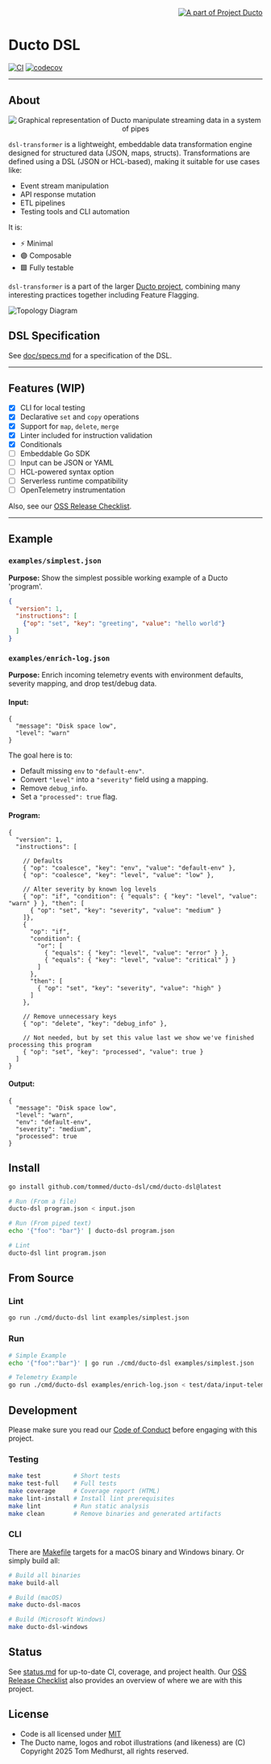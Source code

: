 <!--suppress HtmlDeprecatedAttribute -->
<p align="right">
    <a href="https://github.com/tommed" title="See Project Ducto">
        <img src="./assets/ducto-logo-small.png" alt="A part of Project Ducto"/>
    </a>
</p>

# Ducto DSL

[![CI](https://github.com/tommed/ducto-dsl/actions/workflows/ci.yml/badge.svg)](https://github.com/tommed/ducto-dsl/actions/workflows/ci.yml)
[![codecov](https://codecov.io/gh/tommed/ducto-dsl/branch/main/graph/badge.svg)](https://codecov.io/gh/tommed/ducto-dsl)

---

## About

<p align="center">
  <img alt="Graphical representation of Ducto manipulate streaming data in a system of pipes" 
       src="./assets/ducto-representation-small.png"/>
</p>

`dsl-transformer` is a lightweight, embeddable data transformation engine designed for structured data (JSON, maps, structs). Transformations are defined using a DSL (JSON or HCL-based), making it suitable for use cases like:

- Event stream manipulation
- API response mutation
- ETL pipelines
- Testing tools and CLI automation

It is:
- ⚡ Minimal
- 🟣 Composable
- 🟩 Fully testable

`dsl-transformer` is a part of the larger [Ducto project](https://github.com/tommed), combining many interesting practices together including Feature Flagging.

![Topology Diagram](./assets/topology-medium.png)

## DSL Specification

See [doc/specs.md](docs/specs.md) for a specification of the DSL.

---

## Features (WIP)
- [x] CLI for local testing
- [x] Declarative `set` and `copy` operations
- [x] Support for `map`, `delete`, `merge`
- [x] Linter included for instruction validation
- [x] Conditionals
- [ ] Embeddable Go SDK
- [ ] Input can be JSON or YAML
- [ ] HCL-powered syntax option
- [ ] Serverless runtime compatibility
- [ ] OpenTelemetry instrumentation

Also, see our [OSS Release Checklist](./OSS_RELEASE_CHECKLIST.md).

---

## Example

### `examples/simplest.json`

**Purpose:** Show the simplest possible working example of a Ducto 'program'.

```json
{
  "version": 1,
  "instructions": [
    {"op": "set", "key": "greeting", "value": "hello world"}
  ]
}
```

### `examples/enrich-log.json`

**Purpose:** Enrich incoming telemetry events with environment defaults, severity mapping, and drop test/debug data.

#### Input:
```json5
{
  "message": "Disk space low",
  "level": "warn"
}
```

The goal here is to:
- Default missing `env` to `"default-env"`. 
- Convert `"level"` into a `"severity"` field using a mapping. 
- Remove `debug_info`. 
- Set a `"processed": true` flag.

#### Program:
```json5
{
  "version": 1,
  "instructions": [
    
    // Defaults
    { "op": "coalesce", "key": "env", "value": "default-env" },
    { "op": "coalesce", "key": "level", "value": "low" },

    // Alter severity by known log levels 
    { "op": "if", "condition": { "equals": { "key": "level", "value": "warn" } }, "then": [
      { "op": "set", "key": "severity", "value": "medium" }
    ]},
    {
      "op": "if",
      "condition": {
        "or": [
          { "equals": { "key": "level", "value": "error" } },
          { "equals": { "key": "level", "value": "critical" } }
        ]
      },
      "then": [
        { "op": "set", "key": "severity", "value": "high" }
      ]
    },

    // Remove unnecessary keys
    { "op": "delete", "key": "debug_info" },

    // Not needed, but by set this value last we show we've finished processing this program
    { "op": "set", "key": "processed", "value": true }
  ]
}
```

#### Output:
```json5
{
  "message": "Disk space low",
  "level": "warn",
  "env": "default-env",
  "severity": "medium",
  "processed": true
}
```

## Install

```bash
go install github.com/tommed/ducto-dsl/cmd/ducto-dsl@latest

# Run (From a file)
ducto-dsl program.json < input.json

# Run (From piped text)
echo '{"foo": "bar"}' | ducto-dsl program.json

# Lint
ducto-dsl lint program.json
```

## From Source

### Lint

```bash
go run ./cmd/ducto-dsl lint examples/simplest.json
```

### Run

```bash
# Simple Example
echo '{"foo":"bar"}' | go run ./cmd/ducto-dsl examples/simplest.json

# Telemetry Example
go run ./cmd/ducto-dsl examples/enrich-log.json < test/data/input-telemetry-log.json
```

## Development

Please make sure you read our [Code of Conduct](./CODE_OF_CONDUCT.md) before engaging with this project. 

### Testing

```bash
make test         # Short tests
make test-full    # Full tests
make coverage     # Coverage report (HTML)
make lint-install # Install lint prerequisites
make lint         # Run static analysis
make clean        # Remove binaries and generated artifacts
```

### CLI

There are [Makefile](./Makefile) targets for a macOS binary and Windows binary. Or simply build all:

```bash
# Build all binaries
make build-all

# Build (macOS)
make ducto-dsl-macos

# Build (Microsoft Windows)
make ducto-dsl-windows
```

## Status

See [status.md](docs/status.md) for up-to-date CI, coverage, and project health.
Our [OSS Release Checklist](./OSS_RELEASE_CHECKLIST.md) also provides an overview of where we are with this project.

## License

- Code is all licensed under [MIT](./LICENSE)
- The Ducto name, logos and robot illustrations (and likeness) are (C) Copyright 2025 Tom Medhurst, all rights reserved.